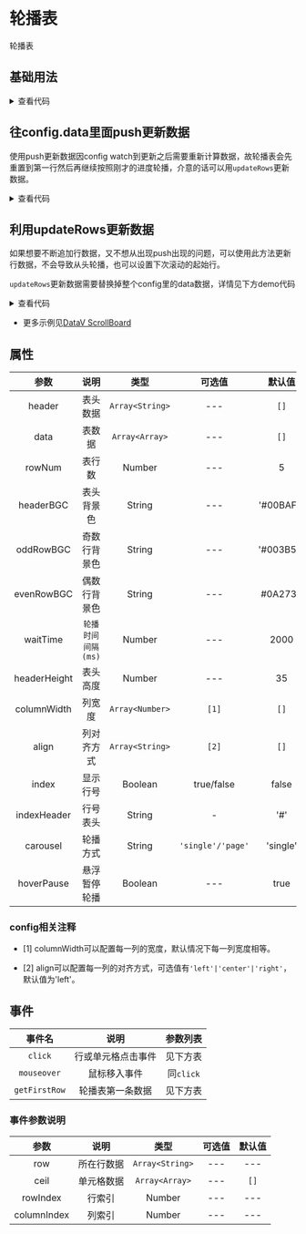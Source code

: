 <!-- 加载 demo 组件 start -->
<script setup>
import demo1 from './demo1.vue'
import demo2 from './demo2.vue'
import demo3 from './demo3.vue'
</script>
<!-- 加载 demo 组件 end -->

<!-- 正文开始 -->

# 轮播表

轮播表

## 基础用法
<ClientOnly>
  <demo1 />
</ClientOnly>
<details>
<summary>查看代码</summary>

<<< @/Other/ScrollBoard/demo1.vue

</details>

## 往config.data里面push更新数据
使用push更新数据因config watch到更新之后需要重新计算数据，故轮播表会先重置到第一行然后再继续按照刚才的进度轮播，介意的话可以用`updateRows`更新数据。

<ClientOnly>
  <demo2 />
</ClientOnly>
<details>
<summary>查看代码</summary>

<<< @/Other/ScrollBoard/demo2.vue

</details>

## 利用updateRows更新数据
如果想要不断追加行数据，又不想从出现push出现的问题，可以使用此方法更新行数据，不会导致从头轮播，也可以设置下次滚动的起始行。

`updateRows`更新数据需要替换掉整个config里的data数据，详情见下方demo代码

<ClientOnly>
  <demo3 />
</ClientOnly>
<details>
<summary>查看代码</summary>

<<< @/Other/ScrollBoard/demo3.vue

</details>

- 更多示例见<a href="http://datav.jiaminghi.com/guide/scrollBoard.html" target="_blank">DataV ScrollBoard</a>

## 属性
参数 | 说明 | 类型 | 可选值 | 默认值 
:-: | :-: | :-: | :-: | :-: 
header |	表头数据 |	`Array<String>` |	--- |	`[]`
data |	表数据 |	`Array<Array>` |	--- |	`[]`
rowNum |	表行数 |	Number |	--- |	5
headerBGC |	表头背景色 |	String |	--- |	'#00BAFF'
oddRowBGC |	奇数行背景色 |	String |	--- |	'#003B51'
evenRowBGC |	偶数行背景色 |	String |	--- |	#0A2732
waitTime |	`轮播时间间隔(ms)` |	Number |	--- |	2000
headerHeight |	表头高度 |	Number |	--- |	35
columnWidth |	列宽度 |	`Array<Number>` |	`[1]` |	`[]`
align |	列对齐方式 |	`Array<String>` |	`[2]` |	`[]`
index |	显示行号 |	Boolean |	true/false |	false
indexHeader |	行号表头 |	String |	- |	'#'
carousel |	轮播方式 |	String |	`'single'/'page'` |	'single'
hoverPause |	悬浮暂停轮播 |	Boolean |	--- |	true

### config相关注释
- [1] columnWidth可以配置每一列的宽度，默认情况下每一列宽度相等。

- [2] align可以配置每一列的对齐方式，可选值有`'left'|'center'|'right'`，默认值为'left'。

## 事件
事件名 | 说明 | 参数列表 
:-: | :-: | :-: 
`click` | 行或单元格点击事件 | 见下方表
`mouseover` | 鼠标移入事件 | 同`click`
`getFirstRow`<Badge type="tip" text="1.4.2" /> | 轮播表第一条数据 | 见下方表

### 事件参数说明
参数 | 说明 | 类型 | 可选值 | 默认值 
:-: | :-: | :-: | :-: | :-: 
row |	所在行数据 |	`Array<String>` |	--- |	---
ceil |	单元格数据 |	`Array<Array>` |	--- |	`[]`
rowIndex |	行索引 |	Number |	--- |	---
columnIndex |	列索引 |	Number |	--- |	---
